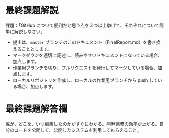 # 最終課題解説

課題：「GitHub について便利だと思う点を３つ以上挙げて、それぞれについて簡単に解説しなさい」

- 提出は、`master` ブランチのこのドキュメント（FinalReport.md）を書き換えることとします。
- マークダウンを適切に記述し、読みやすいドキュメントになっている場合、加点します。
- 作業用ブランチを切り、プルリクエストを発行してマージしている場合、加点します。
- ローカルリポジトリを作成し、ローカルの作業用ブランチから push している場合、加点します。

# 最終課題解答欄
誰が、どこを、いつ編集したのかがすぐにわかる。開発業務の効率が上がる。自分のコードを公開して、公開したシステムを利用してもらえること。
